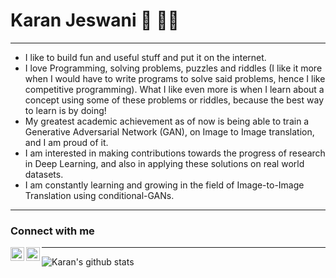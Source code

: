 <!--
**codewithkaranjeswani/codewithkaranjeswani** is a ✨ _special_ ✨ repository because its `README.md` (this file) appears on your GitHub profile.

Here are some ideas to get you started:

- 🔭 I’m currently working on ...
- 🌱 I’m currently learning ...
- 👯 I’m looking to collaborate on ...
- 🤔 I’m looking for help with ...
- 💬 Ask me about ...
- 📫 How to reach me: [@karanjeswani306](https://twitter.com/karanjeswani306)
- 😄 Pronouns: ...
- ⚡ Fun fact: ...
Made using https://github.com/anuraghazra/github-readme-stats
-->
# Karan Jeswani :vulcan_salute: :technologist:
---
- I like to build fun and useful stuff and put it on the internet.
- I love Programming, solving problems, puzzles and riddles (I like it more when I would have to write programs to solve said problems, hence I like competitive programming). What I like even more is when I learn about a concept using some of these problems or riddles, because the best way to learn is by doing!
- My greatest academic achievement as of now is being able to train a Generative Adversarial Network (GAN), on Image to Image translation, and I am proud of it.
- I am interested in making contributions towards the progress of research in Deep Learning, and also in applying these solutions on real world datasets.
- I am constantly learning and growing in the field of Image-to-Image Translation using conditional-GANs.
---
### Connect with me
[<img align="left" alt="karanjeswani | LinkedIn" width="22px" src="https://cdn.jsdelivr.net/npm/simple-icons@v3/icons/linkedin.svg" />][linkedin]
[<img align="left" alt="karanjeswani306 | Twitter" width="22px" src="https://cdn.jsdelivr.net/npm/simple-icons@v3/icons/twitter.svg" />][twitter]

---
<!--
### Skills
<p align="left">
<img title="Python" src="https://raw.githubusercontent.com/Thomas-George-T/Thomas-George-T/master/assets/python.svg" width="22" height="22" />
</p>
<br />

---
-->
![Karan's github stats](https://github-readme-stats.vercel.app/api?username=codewithkaranjeswani&hide=stars&count_private=true&show_icons=true)
<!--![Top Langs](https://github-readme-stats.vercel.app/api/top-langs/?username=codewithkaranjeswani) -->

[twitter]: https://twitter.com/karanjeswani306
[linkedin]: https://linkedin.com/in/karanjeswani
